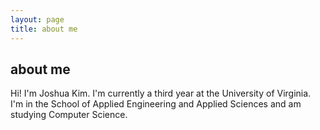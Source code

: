 ```yaml
---
layout: page
title: about me
---
```


## about me

Hi! I'm Joshua Kim. I'm currently a third year at the University of Virginia. I'm in the School of Applied Engineering
and Applied Sciences and am studying Computer Science.
